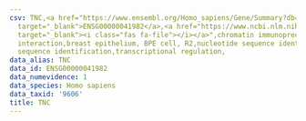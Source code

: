 ```yaml
---
csv: TNC,<a href="https://www.ensembl.org/Homo_sapiens/Gene/Summary?db=core;g=ENSG00000041982"
  target="_blank">ENSG00000041982</a>,<a href="https://www.ncbi.nlm.nih.gov/pubmed/22863008"
  target="_blank"><i class="fas fa-file"></i></a>",chromatin immunoprecipitation assay,direct
  interaction,breast epithelium, BPE cell, R2,nucleotide sequence identification,nucleotide
  sequence identification,transcriptional regulation,
data_alias: TNC
data_id: ENSG00000041982
data_numevidence: 1
data_species: Homo sapiens
data_taxid: '9606'
title: TNC
---
```

